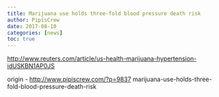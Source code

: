 ```yaml
---
title: Marijuana use holds three-fold blood pressure death risk
author: PipisCrew
date: 2017-08-10
categories: [news]
toc: true
---
```


http://www.reuters.com/article/us-health-marijuana-hypertension-idUSKBN1AP0JS

origin - http://www.pipiscrew.com/?p=9837 marijuana-use-holds-three-fold-blood-pressure-death-risk